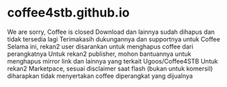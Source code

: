 # coffee4stb.github.io
We are sorry, Coffee is closed
Download dan lainnya sudah dihapus dan tidak tersedia lagi
Terimakasih dukungannya dan supportnya untuk Coffee Selama ini, rekan2 user disarankan untuk menghapus coffee dari perangkatnya
Untuk rekan2 publisher, mohon bantuannya untuk menghapus mirror link dan lainnya yang terkait Ugoos/Coffee4STB
Untuk rekan2 Marketpace, sesuai disclaimer saat flash (bukan untuk komersil) diharapkan tidak menyertakan coffee diperangkat yang dijualnya
